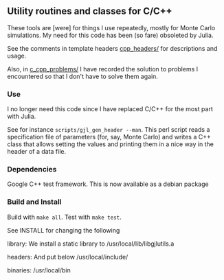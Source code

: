 ## Utility routines and classes for C/C++

These tools are [were] for things I use repeatedly, mostly for Monte Carlo simulations. My need
for this code has been (so fare) obsoleted by Julia.

See the comments in template headers [cpp_headers/](c_cpp_problems/) for descriptions
and usage.

Also, in [c_cpp_problems/](c_cpp_problems/) I have recorded the solution to problems
I encountered so that I don't have to solve them again.

### Use

I no longer need this code since I have replaced C/C++ for the most part with Julia.

See for instance `scripts/gjl_gen_header --man`. This perl script reads a specification
file of parameters (for, say, Monte Carlo) and writes a C++ class that allows setting the values and
printing them in a nice way in the header of a data file.

### Dependencies

Google C++ test framework. This is now available as a debian package

### Build and Install

Build with `make all`. Test with `make test`.

See INSTALL for changing the following

library:
We install a static library to
/usr/local/lib/libgjlutils.a

headers:
And put below /usr/local/include/

binaries:
/usr/local/bin
